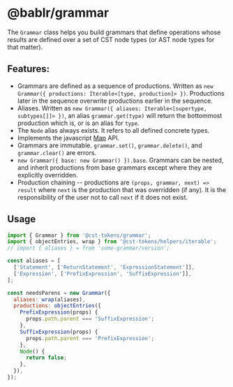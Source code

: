 # @bablr/grammar

The `Grammar` class helps you build grammars that define operations whose results are defined over a set of CST node types (or AST node types for that matter).

## Features:

- Grammars are defined as a sequence of productions. Written as `new Grammar({ productions: Iterable<[type, production]> })`. Productions later in the sequence overwrite productions earlier in the sequence.
- Aliases. Written as `new Grammar({ aliases: Iterable<[supertype, subtypes[]]> })`, an alias `grammar.get(type)` will return the bottommost production which is, or is an alias for `type`.
- The `Node` alias always exists. It refers to all defined concrete types.
- Implements the javascript [Map](https://developer.mozilla.org/en-US/docs/Web/JavaScript/Reference/Global_Objects/Map) API.
- Grammars are immutable. `grammar.set()`, `grammar.delete()`, and `grammar.clear()` are errors.
- `new Grammar({ base: new Grammar() }).base`. Grammars can be nested, and inherit productions from base grammars except where they are explicitly overridden.
- Production chaining -- productions are `(props, grammar, next) => result` where `next` is the production that was overridden (if any). It is the responsibility of the user not to call `next` if it does not exist.

## Usage

```js
import { Grammar } from '@cst-tokens/grammar';
import { objectEntries, wrap } from '@cst-tokens/helpers/iterable';
// import { aliases } = from 'some-grammar/version';

const aliases = [
  ['Statement', ['ReturnStatement', 'ExpressionStatement']],
  ['Expression', ['PrefixExpression', 'SuffixExpression']],
];

const needsParens = new Grammar({
  aliases: wrap(aliases),
  productions: objectEntries({
    PrefixExpression(props) {
      props.path.parent === 'SuffixExpression';
    },
    SuffixExpression(props) {
      props.path.parent === 'PrefixExpression';
    },
    Node() {
      return false;
    },
  }),
});
```
